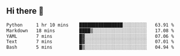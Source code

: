 ## Hi there 👋

<!--START_SECTION:waka-->

```txt
Python     1 hr 10 mins    ████████████████░░░░░░░░░   63.91 %
Markdown   18 mins         ████▒░░░░░░░░░░░░░░░░░░░░   17.08 %
YAML       7 mins          █▓░░░░░░░░░░░░░░░░░░░░░░░   07.06 %
Text       7 mins          █▓░░░░░░░░░░░░░░░░░░░░░░░   07.01 %
Bash       5 mins          █▒░░░░░░░░░░░░░░░░░░░░░░░   04.94 %
```

<!--END_SECTION:waka-->

<!--
**OliverShang/OliverShang** is a ✨ _special_ ✨ repository because its `README.md` (this file) appears on your GitHub profile.

Here are some ideas to get you started:

- 🔭 I’m currently working on ...
- 🌱 I’m currently learning ...
- 👯 I’m looking to collaborate on ...
- 🤔 I’m looking for help with ...
- 💬 Ask me about ...
- 📫 How to reach me: ...
- 😄 Pronouns: ...
- ⚡ Fun fact: ...
-->
